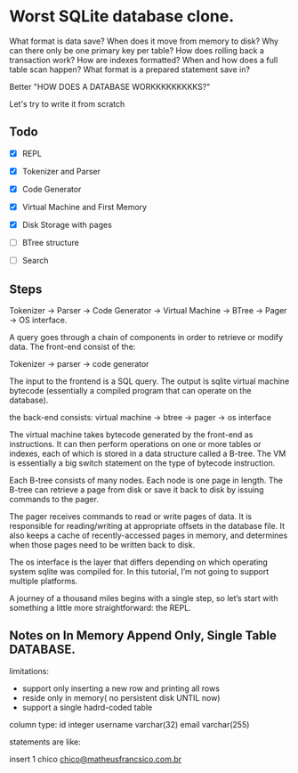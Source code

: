 # Worst SQLite database clone.

What format is data save? 
When does it move from memory to disk?
Why can there only be one primary key per table?
How does rolling back a transaction work?
How are indexes formatted?
When and how does a full table scan happen?
What format is a prepared statement save in?

Better "HOW DOES A DATABASE WORKKKKKKKKKS?"

Let's try to write it from scratch


## Todo
- [x] REPL
- [x] Tokenizer and Parser
- [x] Code Generator 
- [x] Virtual Machine and First Memory
- [x] Disk Storage with pages
- [ ] BTree structure
- [ ] Search


## Steps

Tokenizer -> Parser -> Code Generator -> Virtual Machine -> BTree -> Pager -> OS interface.

A query goes through a chain of components in order to retrieve or modify data.
The front-end consist of the:

Tokenizer -> parser -> code generator

The input to the frontend is a SQL query. The output is sqlite virtual machine 
bytecode (essentially a compiled program that can operate on the database).

the back-end consists:
virtual machine -> btree -> pager -> os interface

The virtual machine takes bytecode generated by the 
front-end as instructions. It can then perform operations on
one or more tables or indexes, each of which is stored in 
a data structure called a B-tree. The VM is essentially a 
big switch statement on the type of bytecode instruction.

Each B-tree consists of many nodes. Each node is one page 
in length. The B-tree can retrieve a page from disk or save 
it back to disk by issuing commands to the pager.

The pager receives commands to read or write pages of data. 
It is responsible for reading/writing at appropriate offsets 
in the database file. It also keeps a cache of recently-accessed
pages in memory, and determines when those pages need to be 
written back to disk.

The os interface is the layer that differs depending on which 
operating system sqlite was compiled for. In this tutorial, 
I’m not going to support multiple platforms.

A journey of a thousand miles begins with a single step, 
so let’s start with something a little more straightforward:
the REPL.

## Notes on In Memory Append Only, Single Table DATABASE.

limitations:
- support only inserting a new row and printing all rows
- reside only in memory( no persistent disk UNTIL now)
- support a single hadrd-coded table


column type:
id       integer
username varchar(32)
email    varchar(255)

statements are like:

insert 1 chico chico@matheusfrancsico.com.br





